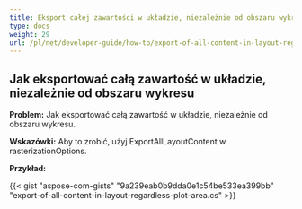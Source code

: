 ```yaml
---
title: Eksport całej zawartości w układzie, niezależnie od obszaru wykresu
type: docs
weight: 29
url: /pl/net/developer-guide/how-to/export-of-all-content-in-layout-regardless-plot-area/
---
```


## **Jak eksportować całą zawartość w układzie, niezależnie od obszaru wykresu**

**Problem:** Jak eksportować całą zawartość w układzie, niezależnie od obszaru wykresu.

**Wskazówki:** Aby to zrobić, użyj ExportAllLayoutContent w rasterizationOptions.

**Przykład:**

{{< gist "aspose-com-gists" "9a239eab0b9dda0e1c54be533ea399bb" "export-of-all-content-in-layout-regardless-plot-area.cs" >}}
